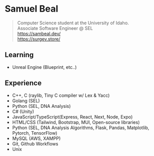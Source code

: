 # Samuel Beal
> Computer Science student at the University of Idaho. <br> Associate Software Engineer @ SEL <br>
> https://sambeal.dev/ <br>
> https://surgev.store/
## Learning
- Unreal Engine (Blueprint, etc..)

## Experience
- C++, C (raylib, Tiny C compiler w/ Lex & Yacc)
- Golang (SEL)
- Python (SEL, DNA Analysis)
- C# (Unity)
- JavaScript/TypeScript(Express, React, Next, Node, Expo)
- HTML/CSS (Tailwind, Bootstrap, MUI, Open-source libraries)
- Python (SEL, DNA Analysis Algorithms, Flask, Pandas, Matplotlib, Pytorch, TensorFlow)
- MySQL (AWS, XAMPP)
- Git, Github Workflows
- Unix
  
